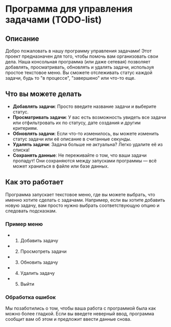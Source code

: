 # Программа для управления задачами (TODO-list)

## Описание
Добро пожаловать в нашу программу управления задачами! Этот проект предназначен для того, чтобы помочь вам организовать свои дела. Наша консольная программа (или даже сетевая) позволяет добавлять, просматривать, обновлять и удалять задачи, используя простое текстовое меню. Вы сможете отслеживать статус каждой задачи, будь то "в процессе", "завершено" или что-то еще.

## Что вы можете делать
- **Добавлять задачи**: Просто введите название задачи и выберите статус.
- **Просматривать задачи**: У вас есть возможность увидеть все задачи или отфильтровать их по статусу, дате создания и другим критериям.
- **Обновлять задачи**: Если что-то изменилось, вы можете изменить статус задачи или её описание в считанные секунды.
- **Удалять задачи**: Задача больше не актуальна? Легко удалите её из списка!
- **Сохранять данные**: Не переживайте о том, что ваши задачи пропадут! Они сохраняются между запусками программы — всё может храниться в файле или базе данных.

## Как это работает
Программа запускает текстовое меню, где вы можете выбрать, что именно хотите сделать с задачами. Например, если вы хотите добавить новую задачу, вам просто нужно выбрать соответствующую опцию и следовать подсказкам. 

### Пример меню
- 1. Добавить задачу
- 2. Просмотреть задачи
- 3. Обновить задачу
- 4. Удалить задачу
- 5. Выйти

### Обработка ошибок
Мы позаботились о том, чтобы ваша работа с программой была как можно более гладкой. Если вы введете неверный ввод, программа сообщит вам об этом и предложит ввести данные снова.
